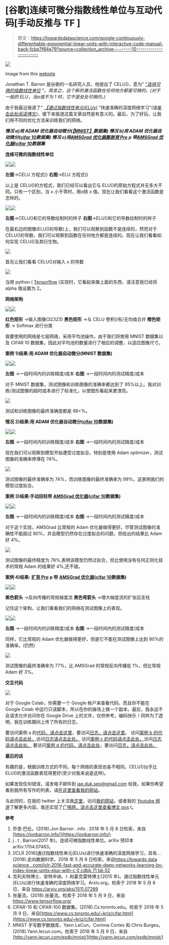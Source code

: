 # [谷歌]连续可微分指数线性单位与互动代码[手动反推与 TF ]

> 原文：<https://towardsdatascience.com/google-continuously-differentiable-exponential-linear-units-with-interactive-code-manual-back-fcbe7f84e79?source=collection_archive---------10----------------------->

![](img/4ff04e9bb2ed45e082ade454c8be11a4.png)

Image from this [website](https://pixabay.com/en/fractal-math-geometry-science-1943527/)

Jonathan T. Barron 是谷歌的一名研究人员，他提出了 CELU()，意为“ [*”连续可微的指数线性单位*](https://arxiv.org/abs/1704.07483) *”。简言之，这个新的激活函数在任何地方都是可微的。(对于一般的 ELU，当α值不为 1 时，它不是处处可微的。)*

由于我最近报道了“ [*【通过指数线性单元(ELUs)*](https://arxiv.org/abs/1511.07289) ”快速准确的深度网络学习”(请[单击此处阅读博文](/iclr-2016-fast-and-accurate-deep-networks-learning-by-exponential-linear-units-elus-with-c0cdbb71bb02))，接下来报道这篇文章自然是有意义的。最后，为了好玩，让我们用不同的优化方法来训练我们的网络。

***情况 a)用 ADAM 优化器自动微分(***[***【MNIST】***](http://yann.lecun.com/exdb/mnist/)***数据集)
情况 b)用 ADAM 优化器自动微分(***[***cifar 10***](https://www.cs.toronto.edu/~kriz/cifar.html)***数据集)
情况 c)用***[***AMSGrad 优化器***](https://medium.com/@SeoJaeDuk/implementation-of-optimization-for-deep-learning-highlights-in-2017-feat-sebastian-ruder-61e2cbe9b7cb)[***膨胀背 Pro***](/outperforming-tensorflows-default-auto-differentiation-optimizers-with-interactive-code-manual-e587a82d340e) ***p 带***[***AMSGrad 优化器***](https://medium.com/@SeoJaeDuk/implementation-of-optimization-for-deep-learning-highlights-in-2017-feat-sebastian-ruder-61e2cbe9b7cb)***(***[***cifar 10***](https://www.cs.toronto.edu/~kriz/cifar.html)***数据集***

**连续可微的指数线性单位**

![](img/5693a9459efcfea437d06ff25f67cb65.png)![](img/f9a0cbb87a59d016c40c3cbdb8590378.png)

**左图**→CELU 方程式()
**右图**→ELU 方程式()

以上是 CELU()的方程式，我们已经可以看出它与 ELU()的原始方程式并无多大不同。只有一个区别，当 x 小于零时，用α除 x 值。现在让我们看看这个激活函数是怎样的。

![](img/e6f1fd17a00308d219a76202fd5f61c7.png)![](img/81bc1b24f4ebd81287bf77cd5b02f60d.png)

**左图**→CELU()和它的导数绘制时的样子
**右图**→ELU()和它的导数绘制时的样子

在最右边的图像(ELU()的导数)上，我们可以观察到函数不是连续的，然而对于 CELU()的导数，我们可以观察到函数在任何地方都是连续的。现在让我们看看如何实现 CELU()及其衍生物。

![](img/487c8b9e09f0853c8192348fefa5ce27.png)

首先让我们看看 CELU()对输入 x 的导数

![](img/0b14e2a70a11eee95225adfd8a4a1a19.png)

当用 python ( [Tensorflow](https://www.tensorflow.org/) )实现时，它看起来像上面的东西，请注意我已经将 alpha 值设置为 2。

**网络架构**

![](img/00389f1e3d37cb9a52dc6832e28e5b48.png)![](img/35ed30b3981479f1da06367a69f50a0e.png)

**红色矩形** →输入图像(32*32*3)
**黑色矩形** →与 CELU 卷积()有/无均值合并
**橙色矩形** → Softmax 进行分类

我要使用的网络是七层网络，采用平均池操作。由于我们将使用 MNIST 数据集以及 CIFAR 10 数据集，因此对平均池的数量进行了相应的调整，以适应图像尺寸。

**案例 1)结果:用 ADAM 优化器自动微分(MNIST 数据集)**

![](img/1b297539f02a234cd552fabc0e1321af.png)![](img/8b7c8595a65963c8f34fe469e785d14e.png)

**左图** →一段时间内的训练精度/成本
**右图** →一段时间内的测试精度/成本

对于 MNIST 数据集，测试图像和训练图像的准确率都达到了 95%以上。我对训练/测试图像的超时成本进行了标准化，以使图形看起来更漂亮。

![](img/847356c07ac2ac9288acf8d54f53611a.png)

测试和训练图像的最终准确度都是 98+%。

**情况 2)结果:用 ADAM 优化器自动微分(**[**cifar 10**](https://www.cs.toronto.edu/~kriz/cifar.html)**数据集)**

![](img/39a360ae7ad3e986fc135e2e853428f2.png)![](img/46a99ba838b29c54b1f0898d57507341.png)

**左图** →一段时间内的训练精度/成本
**右图** →一段时间内的测试精度/成本

现在我们可以观察到模型开始遭受过度拟合。特别是使用 Adam optimizer，测试图像的准确率停滞在 74%。

![](img/07d464c813996afe0da500416d1e2b00.png)

测试图像的最终准确率为 74%，而训练图像的最终准确率为 99%，这表明我们的模型过度拟合。

**案例 3)结果:手动回柱带** [**AMSGrad 优化器**](https://medium.com/@SeoJaeDuk/implementation-of-optimization-for-deep-learning-highlights-in-2017-feat-sebastian-ruder-61e2cbe9b7cb)**(**[**cifar 10**](https://www.cs.toronto.edu/~kriz/cifar.html)**数据集)**

![](img/9a4d3325340244bbe1ba76e26201c5ef.png)![](img/ece64989a2eee6edf180304508a19723.png)

**左图** →一段时间内的训练精度/成本
**右图** →一段时间内的测试精度/成本

对于这个实验，AMSGrad 比常规的 Adam 优化器做得更好。尽管测试图像的准确性不能超过 80%，并且模型仍然存在过度拟合的问题，但给出的结果比 Adam 好 4%。

![](img/0c2ce0f8ddf1ec68f02759b6b5e59dc8.png)

测试图像的最终精度为 78%,表明该模型仍然过拟合，但比使用没有任何正则化技术的常规 Adam 的结果好 4%,还不错。

**案例 4)结果:** [**扩背 Pro**](/outperforming-tensorflows-default-auto-differentiation-optimizers-with-interactive-code-manual-e587a82d340e) **p 带** [**AMSGrad 优化器**](https://medium.com/@SeoJaeDuk/implementation-of-optimization-for-deep-learning-highlights-in-2017-feat-sebastian-ruder-61e2cbe9b7cb)**(**[**cifar 10**](https://www.cs.toronto.edu/~kriz/cifar.html)**数据集)**

![](img/c571cb7941db95031f3a7a969e0c9aa0.png)![](img/602e28a42bce97af7bb1c200f621319e.png)

**紫色箭头** →反向传播的常规梯度流
**黑色弯箭头** →增大梯度流的扩张后支柱

记住这个架构，让我们看看我们的网络在测试图像上的表现。

![](img/cd32fff4fb76d72a8ff63d6eee788882.png)![](img/1592a27f3872ab3669fe6c85449093eb.png)

**左图** →一段时间内的训练精度/成本
**右图** →一段时间内的测试精度/成本

同样，它比常规的 Adam 优化器做得更好，但是它不能在测试图像上达到 80%的准确率。(仍然)

![](img/895e4bb1d81d4761c31ec285d88bbb8a.png)

测试图像的最终准确率为 77%，比 AMSGrad 的常规反向传播低 1%，但比常规 Adam 好 3%。

**交互代码**

![](img/331dda377d74e139762b5fd36f4bdca7.png)

对于 Google Colab，你需要一个 Google 帐户来查看代码，而且你不能在 Google Colab 中运行只读脚本，所以在你的操场上做一个副本。最后，我永远不会请求允许访问你在 Google Drive 上的文件，仅供参考。编码快乐！同样为了透明，我在训练期间上传了所有的日志。

要访问案例 a 的[代码，请点击这里](https://colab.research.google.com/drive/1L5Q82L7wiyotZdqWyGCrTp8lg75LBvDf)，要访问[日志，请点击这里](https://github.com/JaeDukSeo/Daily-Neural-Network-Practice-2/blob/master/NeuralNetwork/ContinuouslyELU/a/casea.txt)。
访问[案例 b 的代码请点击此处，](https://colab.research.google.com/drive/1TDIqohEHD3clDaBAp_DGZU-fyBZRoqvR)访问[日志请点击此处。](https://github.com/JaeDukSeo/Daily-Neural-Network-Practice-2/blob/master/NeuralNetwork/ContinuouslyELU/b/caseb.txt)
访问[案例 c 的代码请点击此处，](https://colab.research.google.com/drive/1t6UptCq9jFgL3aHdLqmZNwywpU-z4Vi1)访问[日志请点击此处。](https://github.com/JaeDukSeo/Daily-Neural-Network-Practice-2/blob/master/NeuralNetwork/ContinuouslyELU/c/casec.txt)
要访问[案例 d 的代码，请点击此处](https://colab.research.google.com/drive/1GeOpa_BjGOyMdy5Xv5vbpKFJt-Nby12T)，要访问[日志，请点击此处。](https://github.com/JaeDukSeo/Daily-Neural-Network-Practice-2/blob/master/NeuralNetwork/ContinuouslyELU/d/cased.txt)

**最后的话**

有趣的是，根据训练方式的不同，每个网络的表现也各不相同。CELU()似乎比 ELU()的激活函数表现得更好(至少对我来说是这样)。

如果发现任何错误，请发电子邮件到 jae.duk.seo@gmail.com 给我，如果你希望看到我所有写作的列表，请[在这里查看我的网站](https://jaedukseo.me/)。

与此同时，在我的 twitter 上关注我[这里](https://twitter.com/JaeDukSeo)，访问[我的网站](https://jaedukseo.me/)，或者我的 [Youtube 频道](https://www.youtube.com/c/JaeDukSeo)了解更多内容。我还实现了[广残网，请点击这里查看博文 pos](https://medium.com/@SeoJaeDuk/wide-residual-networks-with-interactive-code-5e190f8f25ec) t。

**参考**

1.  乔恩·巴伦。(2018).Jon Barron . info . 2018 年 5 月 8 日检索，来自[https://jonbarron.info/](https://jonbarron.info/)
2.  j . t . Barron(2017 年)。连续可微指数线性单位。arXiv 预印本 arXiv:1704.07483。
3.  [ICLR 2016]通过指数线性单元(ELUs)进行快速准确的深度网络学习，具有…(2018).走向数据科学。2018 年 5 月 8 日检索，来自[https://towards data science . com/iclr-2016-fast-and-accurate-deep-networks-learning-by-index-linear-units-elus-with-c 0 cdbb 71 bb 02](/iclr-2016-fast-and-accurate-deep-networks-learning-by-exponential-linear-units-elus-with-c0cdbb71bb02)
4.  克利夫特博士、安特辛纳、t .和霍克雷特博士(2015 年)。通过指数线性单元(ELUs)进行快速准确的深度网络学习。Arxiv.org。检索于 2018 年 5 月 8 日，来自 https://arxiv.org/abs/1511.07289
5.  张量流。(2018).张量流。检索于 2018 年 5 月 9 日，来自 https://www.tensorflow.org/
6.  CIFAR-10 和 CIFAR-100 数据集。(2018).Cs.toronto.edu。检索于 2018 年 5 月 9 日，来自[https://www.cs.toronto.edu/~kriz/cifar.html](https://www.cs.toronto.edu/~kriz/cifar.html)
7.  MNIST 手写数字数据库，Yann LeCun，Corinna Cortes 和 Chris Burges。(2018).Yann.lecun.com。检索于 2018 年 5 月 9 日，来自[http://yann.lecun.com/exdb/mnist/](http://yann.lecun.com/exdb/mnist/)